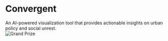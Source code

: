 # Convergent
An AI-powered visualization tool that provides actionable insights on urban policy and social unrest.
<br>
![Grand Prize](https://expeditionhacks.com/wp-content/uploads/2017/08/AustinWinner-TeamConvergent.jpg)
